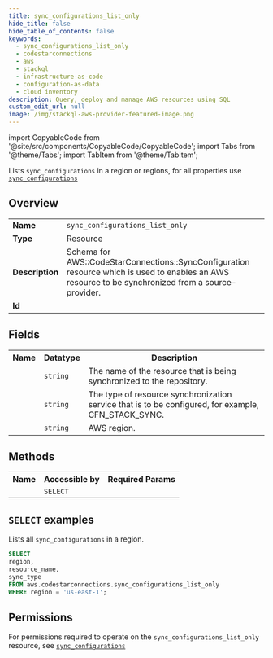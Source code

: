 ```yaml
---
title: sync_configurations_list_only
hide_title: false
hide_table_of_contents: false
keywords:
  - sync_configurations_list_only
  - codestarconnections
  - aws
  - stackql
  - infrastructure-as-code
  - configuration-as-data
  - cloud inventory
description: Query, deploy and manage AWS resources using SQL
custom_edit_url: null
image: /img/stackql-aws-provider-featured-image.png
---
```


import CopyableCode from '@site/src/components/CopyableCode/CopyableCode';
import Tabs from '@theme/Tabs';
import TabItem from '@theme/TabItem';

Lists <code>sync_configurations</code> in a region or regions, for all properties use <a href="/services/serviceName/sync_configurations/"><code>sync_configurations</code></a>

## Overview
<table>
<tbody>
<tr><td><b>Name</b></td><td><code>sync_configurations_list_only</code></td></tr>
<tr><td><b>Type</b></td><td>Resource</td></tr>
<tr><td><b>Description</b></td><td>Schema for AWS::CodeStarConnections::SyncConfiguration resource which is used to enables an AWS resource to be synchronized from a source-provider.</td></tr>
<tr><td><b>Id</b></td><td><CopyableCode code="aws.codestarconnections.sync_configurations_list_only" /></td></tr>
</tbody>
</table>

## Fields
<table>
<tbody>
<tr><th>Name</th><th>Datatype</th><th>Description</th></tr><tr><td><CopyableCode code="resource_name" /></td><td><code>string</code></td><td>The name of the resource that is being synchronized to the repository.</td></tr>
<tr><td><CopyableCode code="sync_type" /></td><td><code>string</code></td><td>The type of resource synchronization service that is to be configured, for example, CFN_STACK_SYNC.</td></tr>
<tr><td><CopyableCode code="region" /></td><td><code>string</code></td><td>AWS region.</td></tr>
</tbody>
</table>

## Methods

<table>
<tbody>
  <tr>
    <th>Name</th>
    <th>Accessible by</th>
    <th>Required Params</th>
  </tr>
  <tr>
    <td><CopyableCode code="list_resources" /></td>
    <td><code>SELECT</code></td>
    <td><CopyableCode code="region" /></td>
  </tr>
</tbody>
</table>

## `SELECT` examples
Lists all <code>sync_configurations</code> in a region.
```sql
SELECT
region,
resource_name,
sync_type
FROM aws.codestarconnections.sync_configurations_list_only
WHERE region = 'us-east-1';
```


## Permissions

For permissions required to operate on the <code>sync_configurations_list_only</code> resource, see <a href="/services/codestarconnections/sync_configurations/#permissions"><code>sync_configurations</code></a>

